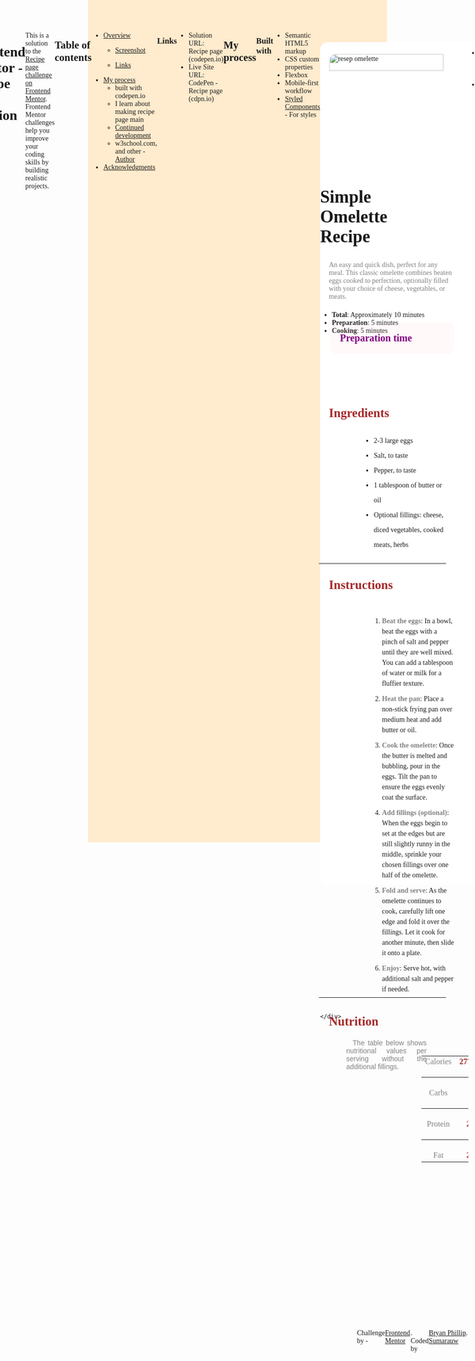 ﻿By Bryan Phillip Sumarauw

# Frontend Mentor - Recipe page solution

This is a solution to the [Recipe page challenge on Frontend Mentor](https://www.frontendmentor.io/challenges/recipe-page-KiTsR8QQKm). Frontend Mentor challenges help you improve your coding skills by building realistic projects. 

## Table of contents

- [Overview](#overview)
  - [Screenshot](#screenshot)

  - [Links](#links)
- [My process](#my-process)
  - built with codepen.io
  - I learn about making recipe page main
  - [Continued development](#continued-development)
  - w3school.com, and other - [Author](#author)
- [Acknowledgments](#acknowledgments)

### Links

- Solution URL: Recipe page (codepen.io)
- Live Site URL: CodePen - Recipe page (cdpn.io)

## My process

### Built with

- Semantic HTML5 markup
- CSS custom properties
- Flexbox
- Mobile-first workflow
- [Styled Components](https://styled-components.com/) - For styles
<html lang="en">
<head>
  <meta charset="UTF-8">
  <meta name="viewport" content="width=device-width, initial-scale=1.0"> <!-- displays site properly based on user's device -->

  <link rel="icon" type="image/png" sizes="32x32" href="./assets/images/favicon-32x32.png">
  
  <title>Frontend Mentor | Recipe page</title>

  <!-- Feel free to remove these styles or customise in your own stylesheet 👍 -->
  <style>
    body{background:blanchedAlmond;display:flex;height:1600px;justify-content:center;font-family:times new roman;}
.container{width:680px;height:1700px;background:white;border-radius:15px;position:relative;display:flex;margin-top:7%;}
img{display:flex;width:88%;height:14%;border-radius:15px;transform:translateY(10%)translateX(7%);}
.text1,.text2,.text3,.Ttext3,.text4,.text5,.text6,.attribution{display:flex;}

.text1{align-self:center;font-size:35px;justify-content:center;width:65%;transform:translateY(55px)translateX(0%);font-weight:bold;}
.text2{transform:translateY(70px)translateX(7%);width:85%;color:gray;font-family:calibri;}.text3{transform:translateY(100px)translateX(8%);font-family:calibri;background:hsla(350, 100%, 88%, 0.1);width:84%;padding:20px;box-sizing:border-box;border-radius:10px;}.Ttext3{font-weight:bold;color:purple;font-size:20px;}.text3 ul {transform:translateY(22%)translateX(-63%);line-height:30px;}.text3 ul li b{color:gray;}.text4{transform:translateY(130px)translateX(6%);}hr{width:86%;transform:translateX(-1%)translateY(165px);}.text4 b, .text5 strong, .text6 b{color:brown;font-size:25px;}.text4 ul {transform:translateX(-31%)translateY(17%);line-height:30px;}.text5{transform:translateY(180px)translateX(6%);}.text5 ol {line-height:1.5;transform:translateY(8%)translateX(-27%);}.text5 ol b{color:gray;}.text5 li {padding-bottom:10px;}
.attribution{transform:translateY(700px);}.G2{transform:translateY(210px)translateX(-1%);}.text6{transform:translateY(230px)translateX(6%);}.text6 p{color:gray;font-family:arial;transform:translateY(35px)translateX(-40%);display:flex;text-indent:8%;text-align:justify;}.text6 ul {transform:translateY(80px);}
.text6 table{display:flex;align-content:center;margin-top:25%;margin-left:-20%;transform:translateX(-17%);}
td:first-child,td:nth-child(2){text-align:center;}
td:first-child{width:200px;}td:nth-child(2){width:2050px;}tr:nth-child(even) hr{transform:translateY(0);width:700%;margin-left:-16%;}tr td:first-child{color:gray;}tr td:last-child{color:brown;font-weight:bold;}
    .attribution{display:flex;margin-top:-50%;margin-left:25%;}
    @media (width:360px){
      .container{
        height:2600px;
      }
    }
  </style>
</head>
<body>
  <div class="container">
    <div class="part1">
<img src="https://encrypted-tbn1.gstatic.com/images?q=tbn:ANd9GcTS0J7G9R9n7W_LgfshkfeYqAo4UpDeam16HakM9NqfnjSovsEs" alt="resep omelette">
    <span class="text1">Simple Omelette Recipe</span>

  <span class="text2">An easy and quick dish, perfect for any meal. This classic omelette combines beaten eggs cooked to perfection, optionally filled with your choice of cheese, vegetables, or meats.
    </span>

  <span class="text3"><span class="Ttext3">Preparation time</span>
<ul>
  <li><b>Total</b>: Approximately 10 minutes</li>
  <li><b>Preparation</b>: 5 minutes</li>
  <li><b>Cooking</b>: 5 minutes</li>
</ul>
    </span>
  
<span class="text4">
  <b>Ingredients</b>
<ul>
  <li>2-3 large eggs
 </li>
  <li> Salt, to taste
 </li>
  <li> Pepper, to taste
</li>
  <li>1 tablespoon of butter or oil</li>
  <li>Optional fillings: cheese, diced vegetables, cooked meats, herbs</li>
</ul>
  </span>
      <hr>
<span class="text5">
  <strong>Instructions</strong>

  <ol>
  <li><b>Beat the eggs</b>: In a bowl, beat the eggs with a pinch of salt and pepper until they are well mixed. 
  You can add a tablespoon of water or milk for a fluffier texture.
    </li>
<li>
  <b>Heat the pan</b>: Place a non-stick frying pan over medium heat and add butter or oil.
</li>
    <li>
  <b>Cook the omelette</b>: Once the butter is melted and bubbling, pour in the eggs. Tilt the pan to ensure 
  the eggs evenly coat the surface.
</li>
    <li>
  <b>Add fillings (optional)</b>: When the eggs begin to set at the edges but are still slightly runny in the 
  middle, sprinkle your chosen fillings over one half of the omelette.
</li>
    <li>
  <b>Fold and serve</b>: As the omelette continues to cook, carefully lift one edge and fold it over the 
  fillings. Let it cook for another minute, then slide it onto a plate.
</li>
    <li>
  <b>Enjoy</b>: Serve hot, with additional salt and pepper if needed.
      </li>
    </ol>
</span>
      <hr class="G2">
      <span class="text6">
  <b>Nutrition</b>

<p>The table below shows nutritional values per serving without the additional fillings.</p>
        <table border-bottom="2">
          <tr>
  <td>Calories</td>
              <td>277kcal</td>
</tr>
          <tr>
            <td><hr></td>
          </tr>
          <tr>
            <td>Carbs</td>
  <td>0g</td>
    </tr>
          <tr>
            <td><hr></td>
          </tr>
          <tr>
            <td>Protein</td>
            <td>20g</td>
            </tr>
          <tr>
            <td><hr></td>
          </tr>
<tr>
  <td>  Fat </td>
  <td>22g</td>
          </tr>
</table>
</span>
      <div class="attribution">
    Challenge by -<a href="https://www.frontendmentor.io?ref=challenge" target="_blank"> Frontend Mentor</a>. 
    Coded by <a href="#">Bryan Phillip Sumarauw</a>.
    </div>
 
    </div>
  </div>
</body>
</html>

- Frontend Mentor - [@yourusername] Frontend Mentor | Gray0Boy's profile
- Twitter - (1) RaxCode (@RCod17597091) / X

